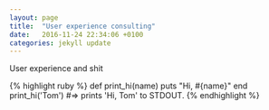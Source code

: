 ```yaml
---
layout: page
title:  "User experience consulting"
date:   2016-11-24 22:34:06 +0100
categories: jekyll update
---
```


User experience and shit

{% highlight ruby %}
def print_hi(name)
  puts "Hi, #{name}"
end
print_hi('Tom')
#=> prints 'Hi, Tom' to STDOUT.
{% endhighlight %}

